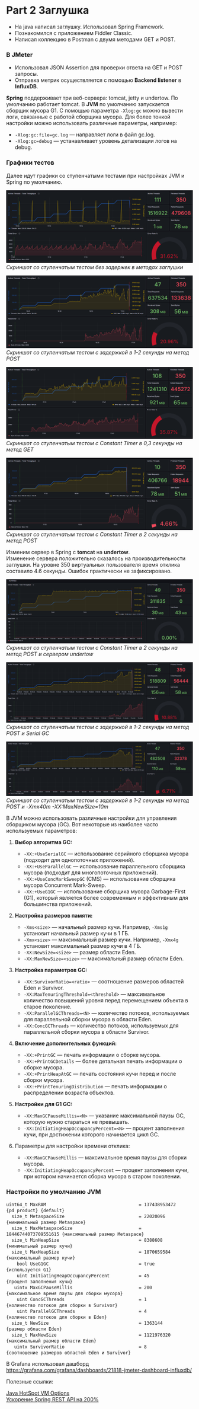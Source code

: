 # Part 2 Заглушка

- На java написал заглушку. Использовал Spring Framework.
- Познакомился с приложением Fiddler Classic.
- Написал коллекцию в Postman с двумя методами GET и POST.

### В JMeter

- Использовал JSON Assertion для проверки ответа на GET и POST запросы.
- Отправка метрик осуществляется с помощью **Backend listener** в **InfluxDB**.

**Spring** поддерживает три веб-сервера: tomcat, jetty и undertow. По умолчанию работает tomcat.
В **JVM** по умолчанию запускается сборщик мусора G1. С помощью параметра `-Xlog:gc` можно вывести логи, связанные с работой сборщика мусора. Для более тонкой настройки можно использовать различные параметры, например:

- `-Xlog:gc:file=gc.log` — направляет логи в файл gc.log.
- `-Xlog:gc=debug` — устанавливает уровень детализации логов на debug.

### Графики тестов

Далее идут графики со ступенчатыми тестами при настройках JVM и Spring по умолчанию.

![image_01](images/image_01.png "Скриншот с вызовом и выводом скрипта") \
*Скриншот со ступенчатым тестом без задержек в методах заглушки*

![image_02](images/image_02.png "Скриншот со ступенчатым тестом с задержкой в 2 секунды на метод POST") \
*Скриншот со ступенчатым тестом с задержкой в 1-2 секунды на метод POST*

![image_03](images/image_03.png "Скриншот со ступенчатым тестом с Constant Timer в 0,3 секунды на метод GET") \
*Скриншот со ступенчатым тестом с Constant Timer в 0,3 секунды на метод GET*

![image_04](images/image_04.png "Скриншот со ступенчатым тестом с Constant Timer в 2 секунды на метод POST") \
*Скриншот со ступенчатым тестом с Constant Timer в 2 секунды на метод POST*

Изменим сервер в Spring с **tomcat** на **undertow**. \
Изменение сервера положительно сказалось на производительности заглушки. На уровне 350 виртуальных пользователя время отклика составило 4.6 секунды. Ошибок практически не зафиксировано.

![image_05](images/image_05.png "Скриншот со ступенчатым тестом с Constant Timer в 2 секунды на метод POST") \
*Скриншот со ступенчатым тестом с Constant Timer в 2 секунды на метод POST и сервером undertow*

![image_06](images/image_06.png "Скриншот со ступенчатым тестом с задержкой в 1-2 секунды на метод POST и Serial GC") \
*Скриншот со ступенчатым тестом с задержкой в 1-2 секунды на метод POST и Serial GC*

![image_07](images/image_07.png "Скриншот со ступенчатым тестом с задержкой в 1-2 секунды на метод POST и -Xmx40m -XX:MaxNewSize=10m") \
*Скриншот со ступенчатым тестом с задержкой в 1-2 секунды на метод POST и -Xmx40m -XX:MaxNewSize=10m*

В JVM можно использовать различные настройки для управления сборщиком мусора (GC). Вот некоторые из наиболее часто используемых параметров:

1. **Выбор алгоритма GC:**
    - `-XX:+UseSerialGC` — использование серийного сборщика мусора (подходит для однопоточных приложений).
    - `-XX:+UseParallelGC` — использование параллельного сборщика мусора (подходит для многопоточных приложений).
    - `-XX:+UseConcMarkSweepGC` (CMS) — использование сборщика мусора Concurrent Mark-Sweep.
    - `-XX:+UseG1GC` — использование сборщика мусора Garbage-First (G1), который является более современным и эффективным для большинства приложений.

2. **Настройка размеров памяти:**
    - `-Xms<size>` — начальный размер кучи. Например, `-Xms1g` установит начальный размер кучи в 1 ГБ.
    - `-Xmx<size>` — максимальный размер кучи. Например, `-Xmx4g` установит максимальный размер кучи в 4 ГБ.
    - `-XX:NewSize=<size>` — размер области Eden.
    - `-XX:MaxNewSize=<size>` — максимальный размер области Eden.

3. **Настройка параметров GC:**
    - `-XX:SurvivorRatio=<ratio>` — соотношение размеров областей Eden и Survivor.
    - `-XX:MaxTenuringThreshold=<threshold>` — максимальное количество повышений уровня перед перемещением объекта в старое поколение.
    - `-XX:ParallelGCThreads=<N>` — количество потоков, используемых для параллельной сборки мусора в области Eden.
    - `-XX:ConcGCThreads` — количество потоков, используемых для параллельной сборки мусора в области Survivor.

4. **Включение дополнительных функций:**
    - `-XX:+PrintGC` — печать информации о сборке мусора.
    - `-XX:+PrintGCDetails` — более детальная печать информации о сборке мусора.
    - `-XX:+PrintHeapAtGC` — печать состояния кучи перед и после сборки мусора.
    - `-XX:+PrintTenuringDistribution` — печать информации о распределении возраста объектов.

5. **Настройки для G1 GC:**
    - `-XX:MaxGCPauseMillis=<N>` — указание максимальной паузы GC, которую нужно стараться не превышать.
    - `-XX:InitiatingHeapOccupancyPercent=<N>` — процент заполнения кучи, при достижении которого начинается цикл GC.

6. Параметры для настройки времени отклика:

    - `-XX:MaxGCPauseMillis` — максимальное время паузы для сборки мусора.
    - `-XX:InitiatingHeapOccupancyPercent` — процент заполнения кучи, при котором начинается сборка мусора в старом поколении.

### Настройки по умолчанию JVM

```text
uint64_t MaxRAM                                   = 137438953472         {pd product} {default}
  size_t MetaspaceSize                            = 22020096             {минимальный размер Metaspace}
  size_t MaxMetaspaceSize                         = 18446744073709551615 {максимальный размер Metaspace}
  size_t MinHeapSize                              = 8388608              {минимальный размер кучи}
  size_t MaxHeapSize                              = 1870659584           {максимальный размер кучи}
    bool UseG1GC                                  = true                 {используется G1}
    uint InitiatingHeapOccupancyPercent           = 45                   {процент заполнения кучи}
   uintx MaxGCPauseMillis                         = 200                  {максимальное время паузы для сборки мусора}
    uint ConcGCThreads                            = 1                    {количество потоков для сборки в Survivor}
    uint ParallelGCThreads                        = 4                    {количество потоков для сборки в Eden}
  size_t NewSize                                  = 1363144              {размер области Eden}
  size_t MaxNewSize                               = 1121976320           {максимальный размер области Eden}
   uintx SurvivorRatio                            = 8                    {соотношение размеров областей Eden и Survivor}
```

B Grafana использовал дашборд <https://grafana.com/grafana/dashboards/21818-jmeter-dashboard-influxdb/>

Полезные ссылки:

[Java HotSpot VM Options](https://www.oracle.com/java/technologies/javase/vmoptions-jsp.html) \
[Ускорение Spring REST API на 200%](https://habr.com/ru/companies/maxilect/articles/896240/)
